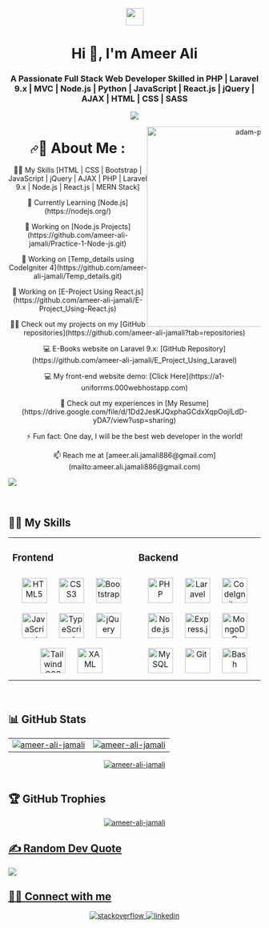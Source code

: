 <div class="Box-body p-4">
      
<p align="center">
  <img src="https://camo.githubusercontent.com/d3359cb00ab0b5ed8f2e1fe3fceb4fbaf3b614340f8c0db99c17b9f50b351770/68747470733a2f2f656d6f6a69732e736c61636b6d6f6a69732e636f6d2f656d6f6a69732f696d616765732f313533313834393433302f343234362f626c6f622d73756e676c61737365732e6769663f31353331383439343330" width="35" style="max-width: 100%;">
</p>

<h1 align="center">Hi 👋, I'm Ameer Ali</h1>

<h3 align="center">A Passionate Full Stack Web Developer Skilled in PHP | Laravel 9.x | MVC | Node.js | Python | JavaScript | React.js | jQuery | AJAX | HTML | CSS | SASS </h3>

<p align="center">
  <a target="_blank" rel="noopener noreferrer nofollow" href="https://raw.githubusercontent.com/andreasbm/readme/master/assets/lines/colored.png">
    <img src="https://raw.githubusercontent.com/andreasbm/readme/master/assets/lines/colored.png" style="max-width: 100%;">
  </a>
</p>

<p align="center">
  <animated-image data-catalyst="" style="float: right; width: 45%;">
    <a target="_blank" rel="noopener noreferrer" href="https://github.com/Adam-pw/Adam-pw/blob/main/animation_500_kxa883sd.gif" data-target="animated-image.originalLink">
      <img align="right" src="https://github.com/Adam-pw/Adam-pw/raw/main/animation_500_kxa883sd.gif" alt="adam-pw" style="max-width: 100%; display: inline-block;" data-target="animated-image.originalImage" width="400">
    </a>
    <span class="AnimatedImagePlayer" data-target="animated-image.player" hidden="">
      <a data-target="animated-image.replacedLink" class="AnimatedImagePlayer-images" href="https://github.com/Adam-pw/Adam-pw/blob/main/animation_500_kxa883sd.gif" target="_blank">
        <span data-target="animated-image.imageContainer">
          <!--             <img data-target="animated-image.replacedImage" alt="adam-pw" class="AnimatedImagePlayer-animatedImage" src="https://github.com/Adam-pw/Adam-pw/raw/main/animation_500_kxa883sd.gif" style="display: block; opacity: 1;"> -->
          <canvas class="AnimatedImagePlayer-stillImage" aria-hidden="true" width="381" height="381"></canvas>
        </span>
      </a>
      <button data-target="animated-image.imageButton" class="AnimatedImagePlayer-images" tabindex="-1" aria-label="Play adam-pw"></button>
      <span class="AnimatedImagePlayer-controls" data-target="animated-image.controls">
        <button data-target="animated-image.playButton" class="AnimatedImagePlayer-button" aria-label="Play adam-pw">
          <svg aria-hidden="true" focusable="false" class="octicon icon-play" width="16" height="16" viewBox="0 0 16 16" fill="none" xmlns="http://www.w3.org/2000/svg">
            <path d="M4 13.5427V2.45734C4 1.82607 4.69692 1.4435 5.2295 1.78241L13.9394 7.32507C14.4334 7.63943 14.4334 8.36057 13.9394 8.67493L5.2295 14.2176C4.69692 14.5565 4 14.1739 4 13.5427Z">
            </path>
          </svg>
          <svg aria-hidden="true" focusable="false" class="octicon icon-pause" width="16" height="16" viewBox="0 0 16 16" xmlns="http://www.w3.org/2000/svg">
            <rect x="4" y="2" width="3" height="12" rx="1"></rect>
            <rect x="9" y="2" width="3" height="12" rx="1"></rect>
          </svg>
        </button>
        <a data-target="animated-image.openButton" aria-label="Open adam-pw in new window" class="AnimatedImagePlayer-button" href="https://github.com/Adam-pw/Adam-pw/blob/main/animation_500_kxa883sd.gif" target="_blank">
          <svg aria-hidden="true" class="octicon" xmlns="http://www.w3.org/2000/svg" viewBox="0 0 16 16" width="16" height="16">
            <path fill-rule="evenodd" d="M10.604 1h4.146a.25.25 0 01.25.25v4.146a.25.25 0 01-.427.177L13.03 4.03 9.28 7.78a.75.75 0 01-1.06-1.06l3.75-3.75-1.543-1.543A.25.25 0 0110.604 1zM3.75 2A1.75 1.75 0 002 3.75v8.5c0 .966.784 1.75 1.75 1.75h8.5A1.75 1.75 0 0014 12.25v-3.5a.75.75 0 00-1.5 0v3.5a.25.25 0 01-.25.25h-8.5a.25.25 0 01-.25-.25v-8.5a.25.25 0 01.25-.25h3.5a.75.75 0 000-1.5h-3.5z"></path>
          </svg>
        </a>
      </span>
    </span>
  </animated-image>
</p>

<h1 align="center"><a id="user-content--about-me" class="anchor" aria-hidden="true" href="#-about-me"><svg class="octicon octicon-link" viewBox="0 0 16 16" version="1.1" width="16" height="16" aria-hidden="true"><path fill-rule="evenodd" d="M7.775 3.275a.75.75 0 001.06 1.06l1.25-1.25a2 2 0 112.83 2.83l-2.5 2.5a2 2 0 01-2.83 0 .75.75 0 00-1.06 1.06 3.5 3.5 0 004.95 0l2.5-2.5a3.5 3.5 0 00-4.95-4.95l-1.25 1.25zm-4.69 9.64a2 2 0 010-2.83l2.5-2.5a2 2 0 012.83 0 .75.75 0 001.06-1.06 3.5 3.5 0 00-4.95 0l-2.5 2.5a3.5 3.5 0 004.95 4.95l-1.25 1.25a.75.75 0 00-1.06-1.06l-1.25 1.25a2 2 0 01-2.83 0z"></path></svg></a><g-emoji class="g-emoji" alias="dizzy" fallback-src="https://github.githubassets.com/images/icons/emoji/unicode/1f4ab.png">💫</g-emoji> About Me :</h1>

<p align="center"><g-emoji class="g-emoji" alias="telescope" fallback-src="https://github.githubassets.com/images/icons/emoji/unicode/1f52d.png">👨‍💻 My Skills [HTML | CSS | Bootstrap | JavaScript | jQuery | AJAX | PHP | Laravel 9.x | Node.js | React.js | MERN Stack]</p>
<p align="center"><g-emoji class="g-emoji" alias="all_projects" fallback-src="https://github.githubassets.com/images/icons/emoji/unicode/1f4bb.png">🌱 Currently Learning [Node.js](https://nodejs.org/)</p>
<p align="center"><g-emoji class="g-emoji" fallback-src="https://nodejs.org/">🔭 Working on [Node.js Projects](https://github.com/ameer-ali-jamali/Practice-1-Node-js.git)</p>
<p align="center"><g-emoji class="g-emoji" alias="seedling" fallback-src="https://github.githubassets.com/images/icons/emoji/unicode/1f331.png">🔭 Working on [Temp_details using CodeIgniter 4](https://github.com/ameer-ali-jamali/Temp_details.git)</p>
<p align="center"><g-emoji class="g-emoji" alias="seedling" fallback-src="https://github.githubassets.com/images/icons/emoji/unicode/1f331.png">🔭 Working on [E-Project Using React.js](https://github.com/ameer-ali-jamali/E-Project_Using-React.js)</p>
<p align="center"><g-emoji class="g-emoji" alias="seedling" fallback-src="https://github.githubassets.com/images/icons/emoji/unicode/1f331.png">👨‍💻 Check out my projects on my [GitHub repositories](https://github.com/ameer-ali-jamali?tab=repositories)</p>
<p align="center"><g-emoji class="g-emoji" alias="fun_fact" fallback-src="https://github.githubassets.com/images/icons/emoji/unicode/1f4ac.png">💻 E-Books website on Laravel 9.x: [GitHub Repository](https://github.com/ameer-ali-jamali/E_Project_Using_Laravel)</p>
<p align="center"><g-emoji class="g-emoji" alias="all_projects" fallback-src="https://github.githubassets.com/images/icons/emoji/unicode/1f4bb.png">💻 My front-end website demo: [Click Here](https://a1-uniforrms.000webhostapp.com)</p>
<p align="center"><g-emoji class="g-emoji" alias="fun_fact" fallback-src="https://github.githubassets.com/images/icons/emoji/unicode/1f4ac.png">📄 Check out my experiences in [My Resume](https://drive.google.com/file/d/1Dd2JesKJQxphaGCdxXqpOojlLdD-yDA7/view?usp=sharing)</p>
<p align="center"><g-emoji class="g-emoji" alias="all_projects" fallback-src="https://github.githubassets.com/images/icons/emoji/unicode/1f4bb.png">⚡ Fun fact: One day, I will be the best web developer in the world!</p>
<p align="center"><g-emoji class="g-emoji" alias="mailbox" fallback-src="https://github.githubassets.com/images/icons/emoji/unicode/1f4eb.png">📫 Reach me at [ameer.ali.jamali886@gmail.com](mailto:ameer.ali.jamali886@gmail.com)</p>

<p dir="auto"><a target="_blank" rel="noopener noreferrer nofollow" href="https://raw.githubusercontent.com/andreasbm/readme/master/assets/lines/colored.png"><img src="https://raw.githubusercontent.com/andreasbm/readme/master/assets/lines/colored.png" style="max-width: 100%;"></a></p>
<br>
   
## 👨‍💻 My Skills
<table><tr><td valign="top" width="50%">
      
### Frontend  
<div align="center">  
<a href="https://en.wikipedia.org/wiki/HTML5" target="_blank"><img style="margin: 10px" src="https://profilinator.rishav.dev/skills-assets/html5-original-wordmark.svg" alt="HTML5" height="50" /></a>  
<a href="https://www.w3schools.com/css/" target="_blank"><img style="margin: 10px" src="https://profilinator.rishav.dev/skills-assets/css3-original-wordmark.svg" alt="CSS3" height="50" /></a>  
<a href="https://getbootstrap.com/docs/3.4/javascript/" target="_blank"><img style="margin: 10px" src="https://profilinator.rishav.dev/skills-assets/bootstrap-plain.svg" alt="Bootstrap" height="50" /></a>  
<a href="https://www.javascript.com/" target="_blank"><img style="margin: 10px" src="https://profilinator.rishav.dev/skills-assets/javascript-original.svg" alt="JavaScript" height="50" /></a>  
<a href="https://www.typescriptlang.org/" target="_blank"><img style="margin: 10px" src="https://profilinator.rishav.dev/skills-assets/typescript-original.svg" alt="TypeScript" height="50" /></a>  
<a href="https://jquery.com/" target="_blank"><img style="margin: 10px" src="https://profilinator.rishav.dev/skills-assets/jquery.png" alt="jQuery" height="50" /></a>  
<a href="https://www.tailwindcss.com/" target="_blank"><img style="margin: 10px" src="https://profilinator.rishav.dev/skills-assets/tailwindcss.svg" alt="Tailwind CSS" height="50" /></a>  
<a href="https://docs.microsoft.com/en-us/dotnet/desktop/wpf/xaml/" target="_blank"><img style="margin: 10px" src="https://profilinator.rishav.dev/skills-assets/xaml.png" alt="XAML" height="50" /></a>  
</div>
</td><td valign="top" width="50%">
      
### Backend  
<div align="center">  
<a href="https://www.php.net/" target="_blank"><img style="margin: 10px" src="https://profilinator.rishav.dev/skills-assets/php-original.svg" alt="PHP" height="50" /></a>  
<a href="https://laravel.com/" target="_blank"><img style="margin: 10px" src="https://profilinator.rishav.dev/skills-assets/laravel-plain-wordmark.svg" alt="Laravel" height="50" /></a>  
<a href="https://codeigniter.com/" target="_blank"><img style="margin: 10px" src="https://profilinator.rishav.dev/skills-assets/codeigniter.svg" alt="CodeIgniter" height="50" /></a>  
<a href="https://nodejs.org/" target="_blank"><img style="margin: 10px" src="https://profilinator.rishav.dev/skills-assets/nodejs-original-wordmark.svg" alt="Node.js" height="50" /></a>  
<a href="https://expressjs.com/" target="_blank"><img style="margin: 10px" src="https://profilinator.rishav.dev/skills-assets/express-original-wordmark.svg" alt="Express.js" height="50" /></a>  
<a href="https://www.mongodb.com/" target="_blank"><img style="margin: 10px" src="https://profilinator.rishav.dev/skills-assets/mongodb-original-wordmark.svg" alt="MongoDB" height="50" /></a>  
<a href="https://www.mysql.com/" target="_blank"><img style="margin: 10px" src="https://profilinator.rishav.dev/skills-assets/mysql-original-wordmark.svg" alt="MySQL" height="50" /></a>  
<a href="https://github.com/" target="_blank"><img style="margin: 10px" src="https://profilinator.rishav.dev/skills-assets/git-scm-icon.svg" alt="Git" height="50" /></a>  
<a href="https://www.gnu.org/software/bash/" target="_blank"><img style="margin: 10px" src="https://profilinator.rishav.dev/skills-assets/gnu_bash-icon.svg" alt="Bash" height="50" /></a>  
</div>
  </table>
      
<br/>  
  
<!-- ## 📊 GitHub Stats
<table>
<div valign="top" width="100%">  
<span align="left" ></span>
<span align="right" >
<span align="center" ></span> -->
      
## 📊 GitHub Stats
      
<table><tr><td valign="top" width="50%">
<div align="center">  
<a href="#"><img  src="https://github-readme-stats.vercel.app/api?username=ameer-ali-jamali&show_icons=true&locale=en" alt="ameer-ali-jamali" /></a>      
</div>
</td><td valign="top" width="50%"> 
<div align="center">  
     <a href="#"><img  src="https://github-readme-streak-stats.herokuapp.com/?user=ameer-ali-jamali&theme=default" alt="ameer-ali-jamali" /></a>
      </div>
</table> 
<div align="center">
<a href="#"><img src="https://github-readme-stats.vercel.app/api/top-langs?username=ameer-ali-jamali&show_icons=true&locale=en&layout=compact" alt="ameer-ali-jamali" /></a>
      </div>
<br/>          
      
## 🏆 GitHub Trophies 
      
<div  align="center">
   <a href="https://github.com/ryo-ma/github-profile-trophy"><img src="https://github-profile-trophy.vercel.app/?username=ameer-ali-jamali" alt="ameer-ali-jamali" /></div>
       
## ✍️ Random Dev Quote    
<img src="https://quotes-github-readme.vercel.app/api?type=horizontal&theme=radical" />
</div>
      
## 👨‍💻 Connect with me  
<div align="center">
<a href="https://stackoverflow.com/users/https://stackoverflow.com/users/20810063/ameer-ali" target="_blank">
<img src=https://img.shields.io/badge/stackoverflow-%23F28032.svg?&style=for-the-badge&logo=stackoverflow&logoColor=white alt=stackoverflow style="margin-bottom: 5px;" />
</a>
<a href="https://linkedin.com/in/www.linkedin.com/in/ameer-ali-jamali" target="_blank">
<img src=https://img.shields.io/badge/linkedin-%231E77B5.svg?&style=for-the-badge&logo=linkedin&logoColor=white alt=linkedin style="margin-bottom: 5px;" />
</a>  
      
</div>  
<br/> 
